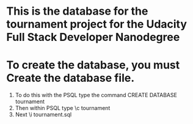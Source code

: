 # This is the database for the tournament project for the Udacity Full Stack Developer Nanodegree
# To create the database, you must Create the database file.
 1. To do this with the PSQL type the command CREATE DATABASE tournament
 2. Then within PSQL type \c tournament
 3. Next  \i tournament.sql
